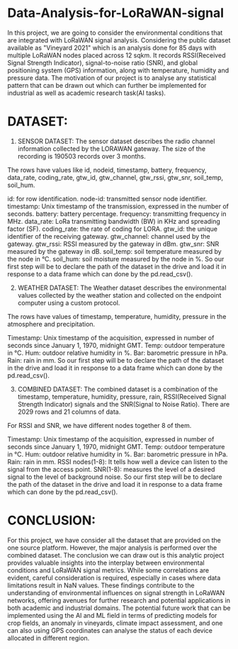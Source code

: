 # Data-Analysis-for-LoRaWAN-signal

In this project, we are going to consider the environmental conditions that are integrated with LoRaWAN signal analysis. Considering the public dataset available as "Vineyard 2021" which is an analysis done for 85 days with multiple LoRaWAN nodes placed across 12 sqkm. It records RSSI(Received Signal Strength Indicator), signal-to-noise ratio (SNR), and global positioning system (GPS) information, along with temperature, humidity and pressure data. The motivation of our project is to analyse any statistical pattern that can be drawn out which can further be implemented for industrial as well as academic research task(AI tasks).

# DATASET:
1. SENSOR DATASET:
The sensor dataset describes the radio channel information collected by the LORAWAN gateway. The size of the recording is 190503 records over 3 months.

The rows have values like id, nodeid, timestamp, battery, frequency, data_rate, coding_rate, gtw_id, gtw_channel, gtw_rssi, gtw_snr, soil_temp, soil_hum.

id: for row identification.
node-id: transmitted sensor node identifier.
timestamp: Unix timestamp of the transmission, expressed in the number of seconds.
battery: battery percentage.
frequency: transmitting frequency in MHz.
data_rate: LoRa transmitting bandwidth (BW) in KHz and spreading factor (SF).
coding_rate: the rate of coding for LORA.
gtw_id: the unique identifier of the receiving gateway.
gtw_channel: channel used by the gateway.
gtw_rssi: RSSI measured by the gateway in dBm.
gtw_snr: SNR measured by the gateway in dB.
soil_temp: soil temperature measured by the node in °C.
soil_hum: soil moisture measured by the node in %.
So our first step will be to declare the path of the dataset in the drive and load it in response to a data frame which can done by the pd.read_csv().

2. WEATHER DATASET:
The Weather dataset describes the environmental values collected by the weather station and collected on the endpoint computer using a custom protocol.

The rows have values of timestamp, temperature, humidity, pressure in the atmosphere and precipitation.

Timestamp: Unix timestamp of the acquisition, expressed in number of seconds since January 1, 1970, midnight GMT.
Temp: outdoor temperature in °C.
Hum: outdoor relative humidity in %.
Bar: barometric pressure in hPa.
Rain: rain in mm.
So our first step will be to declare the path of the dataset in the drive and load it in response to a data frame which can done by the pd.read_csv().

3. COMBINED DATASET:
The combined dataset is a combination of the timestamp, temperature, humidity, pressure, rain, RSSI(Received Signal Strength Indicator) signals and the SNR(Signal to Noise Ratio). There are 2029 rows and 21 columns of data.

For RSSI and SNR, we have different nodes together 8 of them.

Timestamp: Unix timestamp of the acquisition, expressed in number of seconds since January 1, 1970, midnight GMT.
Temp: outdoor temperature in °C.
Hum: outdoor relative humidity in %.
Bar: barometric pressure in hPa.
Rain: rain in mm.
RSSI nodes(1-8): It tells how well a device can listen to the signal from the access point.
SNR(1-8): measures the level of a desired signal to the level of background noise.
So our first step will be to declare the path of the dataset in the drive and load it in response to a data frame which can done by the pd.read_csv().

# CONCLUSION:
For this project, we have consider all the dataset that are provided on the one source platform. However, the major analysis is performed over the combined dataset. The conclusion we can draw out is this analytic project provides valuable insights into the interplay between environmental conditions and LoRaWAN signal metrics. While some correlations are evident, careful consideration is required, especially in cases where data limitations result in NaN values. These findings contribute to the understanding of environmental influences on signal strength in LoRaWAN networks, offering avenues for further research and potential applications in both academic and industrial domains. The potential future work that can be implemented using the AI and ML field in terms of predicting models for crop fields, an anomaly in vineyards, climate impact assessment, and one can also using GPS coordinates can analyse the status of each device allocated in different region.
